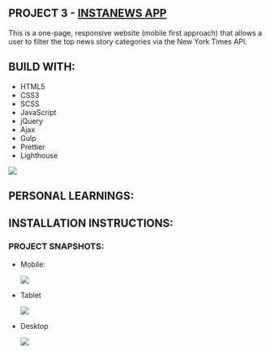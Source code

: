 ## PROJECT 3 - [INSTANEWS APP](https://instanewsapp.netlify.com//)

This is a one-page, responsive website (mobile first approach) that allows a user to filter the top news story categories via the New York Times API.

## BUILD WITH:

- HTML5
- CSS3
- SCSS
- JavaScript
- jQuery
- Ajax
- Gulp
- Prettier
- Lighthouse

<img src="https://user-images.githubusercontent.com/43591615/59636617-cad17000-9108-11e9-81db-4e03014856f2.PNG">

## PERSONAL LEARNINGS:

## INSTALLATION INSTRUCTIONS:

### PROJECT SNAPSHOTS:

- Mobile:

  <img src="https://user-images.githubusercontent.com/43591615/59638145-77f9b780-910c-11e9-8cee-78d1a55f42a6.PNG">

- Tablet

  <img src="https://user-images.githubusercontent.com/43591615/59638141-762ff400-910c-11e9-913b-4cac92bf8d5d.PNG">

- Desktop

  <img src="https://user-images.githubusercontent.com/43591615/59638135-73350380-910c-11e9-8524-542492716f70.PNG">
